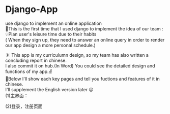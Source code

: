 # Django-App
use django to implement an online application  
:whale:This is the first time that I used django to implement the idea of our team :  
:bulb:Plan user's leisure time due to their habits  
( When they sign up, they need to answer an online query in order to render our app design a more personal schedule.)

  
  
:sunny: This app is my curriculumn design, so my team has also written a concluding report in chinese.  
I also commit it on hub.(In Word) You could see the detailed design and functions of my app.:v:  
:ghost:Below I'll show each key pages and tell you fuctions and features of it in chinese.      
I'll supplement the English version later :wink:  
(1)主界面：  

(2)登录，注册页面  
